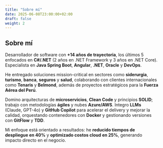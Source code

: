 ```yaml
---
title: "Sobre mí"
date: 2025-06-08T23:00:00+02:00
draft: false
weight: 2
---
```


## Sobre mí

Desarrollador de software con **+14 años de trayectoria**, los últimos 5 enfocados en **C#/.NET** (2 años en .NET Framework y 3 años en .NET Core). Especialista en **Java Spring Boot**, **Angular**, **.NET**, **Oracle** y **DevOps**. 

He entregado soluciones mission-critical en sectores como **siderurgia**, **turismo**, **banca**, **seguros** y **salud**, colaborando con clientes internacionales como **Tenaris** y **Belmond**, además de proyectos estratégicos para la **Fuerza Aérea del Perú**.

Domino arquitecturas de **microservicios**, **Clean Code** y principios **SOLID**; trabajo con metodologías **ágiles** y nubes **Azure/AWS**. Integro **LLMs** (Claude, GPT-4o) y **GitHub Copilot** para acelerar el delivery y mejorar la calidad, orquestando contenedores con **Docker** y gestionando versiones con **GitFlow** y **TDD**.

Mi enfoque está orientado a resultados: he **reducido tiempos de despliegue en 40%** y **optimizado costos cloud en 25%**, generando impacto directo en el negocio. 